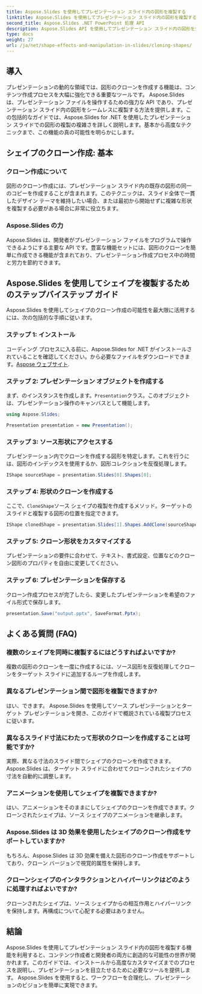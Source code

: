 ```yaml
---
title: Aspose.Slides を使用してプレゼンテーション スライド内の図形を複製する
linktitle: Aspose.Slides を使用してプレゼンテーション スライド内の図形を複製する
second_title: Aspose.Slides .NET PowerPoint 処理 API
description: Aspose.Slides API を使用してプレゼンテーション スライド内の図形を効率的に複製する方法を学びます。ダイナミックなプレゼンテーションを簡単に作成できます。ステップバイステップのガイドやよくある質問などをご覧ください。
type: docs
weight: 27
url: /ja/net/shape-effects-and-manipulation-in-slides/cloning-shapes/
---
```


## 導入

プレゼンテーションの動的な領域では、図形のクローンを作成する機能は、コンテンツ作成プロセスを大幅に強化できる重要なツールです。 Aspose.Slides は、プレゼンテーション ファイルを操作するための強力な API であり、プレゼンテーション スライド内の図形をシームレスに複製する方法を提供します。この包括的なガイドでは、Aspose.Slides for .NET を使用したプレゼンテーション スライドでの図形の複製の複雑さを詳しく説明します。基本から高度なテクニックまで、この機能の真の可能性を明らかにします。

## シェイプのクローン作成: 基本

### クローン作成について

図形のクローン作成には、プレゼンテーション スライド内の既存の図形の同一のコピーを作成することが含まれます。このテクニックは、スライド全体で一貫したデザイン テーマを維持したい場合、または最初から開始せずに複雑な形状を複製する必要がある場合に非常に役立ちます。

### Aspose.Slides の力

Aspose.Slides は、開発者がプレゼンテーション ファイルをプログラムで操作できるようにする主要な API です。豊富な機能セットには、図形のクローンを簡単に作成できる機能が含まれており、プレゼンテーション作成プロセス中の時間と労力を節約できます。

## Aspose.Slides を使用してシェイプを複製するためのステップバイステップ ガイド

Aspose.Slides を使用してシェイプのクローン作成の可能性を最大限に活用するには、次の包括的な手順に従います。

### ステップ 1: インストール

コーディング プロセスに入る前に、Aspose.Slides for .NET がインストールされていることを確認してください。から必要なファイルをダウンロードできます。[Aspose ウェブサイト](https://releases.aspose.com/slides/net/).

### ステップ 2: プレゼンテーション オブジェクトを作成する

まず、のインスタンスを作成します。`Presentation`クラス。このオブジェクトは、プレゼンテーション操作のキャンバスとして機能します。

```csharp
using Aspose.Slides;

Presentation presentation = new Presentation();
```

### ステップ 3: ソース形状にアクセスする

プレゼンテーション内でクローンを作成する図形を特定します。これを行うには、図形のインデックスを使用するか、図形コレクションを反復処理します。

```csharp
IShape sourceShape = presentation.Slides[0].Shapes[0];
```

### ステップ 4: 形状のクローンを作成する

ここで、`CloneShape`ソース シェイプの複製を作成するメソッド。ターゲットのスライドと複製する図形の位置を指定できます。

```csharp
IShape clonedShape = presentation.Slides[1].Shapes.AddClone(sourceShape, x, y, width, height);
```

### ステップ 5: クローン形状をカスタマイズする

プレゼンテーションの要件に合わせて、テキスト、書式設定、位置などのクローン図形のプロパティを自由に変更してください。

### ステップ 6: プレゼンテーションを保存する

クローン作成プロセスが完了したら、変更したプレゼンテーションを希望のファイル形式で保存します。

```csharp
presentation.Save("output.pptx", SaveFormat.Pptx);
```

## よくある質問 (FAQ)

### 複数のシェイプを同時に複製するにはどうすればよいですか?

複数の図形のクローンを一度に作成するには、ソース図形を反復処理してクローンをターゲット スライドに追加するループを作成します。

### 異なるプレゼンテーション間で図形を複製できますか?

はい、できます。 Aspose.Slides を使用してソース プレゼンテーションとターゲット プレゼンテーションを開き、このガイドで概説されている複製プロセスに従います。

### 異なるスライド寸法にわたって形状のクローンを作成することは可能ですか?

実際、異なる寸法のスライド間でシェイプのクローンを作成できます。 Aspose.Slides は、ターゲット スライドに合わせてクローンされたシェイプの寸法を自動的に調整します。

### アニメーションを使用してシェイプを複製できますか?

はい、アニメーションをそのままにしてシェイプのクローンを作成できます。クローンされたシェイプは、ソース シェイプのアニメーションを継承します。

### Aspose.Slides は 3D 効果を使用したシェイプのクローン作成をサポートしていますか?

もちろん、Aspose.Slides は 3D 効果を備えた図形のクローン作成をサポートしており、クローン バージョンで視覚的属性を保持します。

### クローンシェイプのインタラクションとハイパーリンクはどのように処理すればよいですか?

クローンされたシェイプは、ソース シェイプからの相互作用とハイパーリンクを保持します。再構成について心配する必要はありません。

## 結論

Aspose.Slides を使用してプレゼンテーション スライド内の図形を複製する機能を利用すると、コンテンツ作成者と開発者の両方に創造的な可能性の世界が開かれます。このガイドでは、インストールから高度なカスタマイズまでのプロセスを説明し、プレゼンテーションを目立たせるために必要なツールを提供します。 Aspose.Slides を使用すると、ワークフローを合理化し、プレゼンテーションのビジョンを簡単に実現できます。